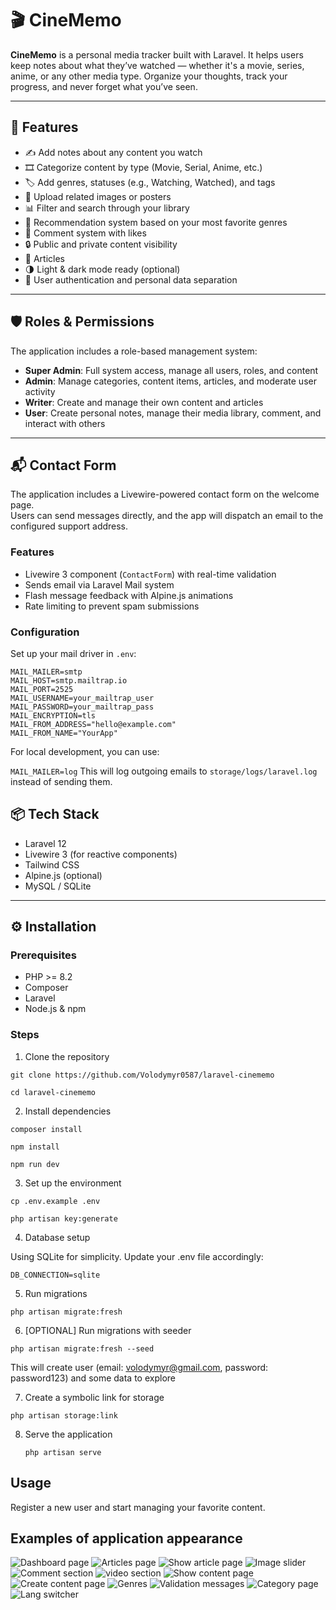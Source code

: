# 🎬 CineMemo

**CineMemo** is a personal media tracker built with Laravel. It helps users keep notes about what they’ve watched — whether it's a movie, series, anime, or any other media type. Organize your thoughts, track your progress, and never forget what you’ve seen.

---

## 🚀 Features

- ✍️ Add notes about any content you watch
- 🎞️ Categorize content by type (Movie, Serial, Anime, etc.)
- 🏷️ Add genres, statuses (e.g., Watching, Watched), and tags
- 📁 Upload related images or posters
- 📊 Filter and search through your library
- 🌟 Recommendation system based on your most favorite genres
- 💬 Comment system with likes
- 🔒 Public and private content visibility
- 📄 Articles 
- 🌗 Light & dark mode ready (optional)
- 🔐 User authentication and personal data separation

---

## 🛡️ Roles & Permissions

The application includes a role-based management system:

- **Super Admin**: Full system access, manage all users, roles, and content  
- **Admin**: Manage categories, content items, articles, and moderate user activity  
- **Writer**: Create and manage their own content and articles  
- **User**: Create personal notes, manage their media library, comment, and interact with others  

---

## 📬 Contact Form

The application includes a Livewire-powered contact form on the welcome page.  
Users can send messages directly, and the app will dispatch an email to the configured support address.

### Features
- Livewire 3 component (`ContactForm`) with real-time validation
- Sends email via Laravel Mail system
- Flash message feedback with Alpine.js animations
- Rate limiting to prevent spam submissions

### Configuration

Set up your mail driver in `.env`:

```env
MAIL_MAILER=smtp
MAIL_HOST=smtp.mailtrap.io
MAIL_PORT=2525
MAIL_USERNAME=your_mailtrap_user
MAIL_PASSWORD=your_mailtrap_pass
MAIL_ENCRYPTION=tls
MAIL_FROM_ADDRESS="hello@example.com"
MAIL_FROM_NAME="YourApp"
```

For local development, you can use:

```MAIL_MAILER=log```
This will log outgoing emails to `storage/logs/laravel.log` instead of sending them.

## 📦 Tech Stack

- Laravel 12
- Livewire 3 (for reactive components)
- Tailwind CSS
- Alpine.js (optional)
- MySQL / SQLite

---

## ⚙️ Installation

### Prerequisites

* PHP >= 8.2
* Composer
* Laravel
* Node.js & npm

### Steps

1. Clone the repository

```git clone https://github.com/Volodymyr0587/laravel-cinememo```

```cd laravel-cinememo```

2. Install dependencies

```composer install```

```npm install```

```npm run dev```

3. Set up the environment

```cp .env.example .env```

```php artisan key:generate```

4. Database setup

Using SQLite for simplicity. Update your .env file accordingly:

```DB_CONNECTION=sqlite```

5. Run migrations

```php artisan migrate:fresh```

6. [OPTIONAL] Run migrations with seeder

```php artisan migrate:fresh --seed```

This will create user (email: volodymyr@gmail.com, password: password123) and some data to explore

7. Create a symbolic link for storage

```php artisan storage:link```

8. Serve the application

    ```php artisan serve```

## Usage

Register a new user and start managing your favorite content.

## Examples of application appearance

![Dashboard page](public/images/app-screenshots/screnshot-for-readme-00.png)
![Articles page](public/images/app-screenshots/screnshot-for-readme-05.png)
![Show article page](public/images/app-screenshots/screnshot-for-readme-06.png)
![Image slider](public/images/app-screenshots/screnshot-for-readme-07.png)
![Comment section](public/images/app-screenshots/screnshot-for-readme-08.png)
![video section](public/images/app-screenshots/screnshot-for-readme-09.png)
![Show content page](public/images/app-screenshots/screnshot-for-readme-10.png)
![Create content page](public/images/app-screenshots/screnshot-for-readme-11.png)
![Genres](public/images/app-screenshots/screnshot-for-readme-12.png)
![Validation messages](public/images/app-screenshots/screnshot-for-readme-14.png)
![Category page](public/images/app-screenshots/screnshot-for-readme-15.png)
![Lang switcher](public/images/app-screenshots/screnshot-for-readme-16.png)

